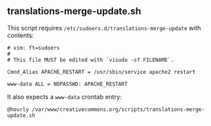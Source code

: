 ## translations-merge-update.sh

This script requires `/etc/sudoers.d/translations-merge-update` with contents:
```
# vim: ft=sudoers
#
# This file MUST be edited with `visudo -sf FILENAME`.

Cmnd_Alias APACHE_RESTART = /usr/sbin/service apache2 restart

www-data ALL = NOPASSWD: APACHE_RESTART
```

It also expects a `www-data` crontab entry:
```
@hourly /var/www/creativecommons.org/scripts/translations-merge-update.sh
```
